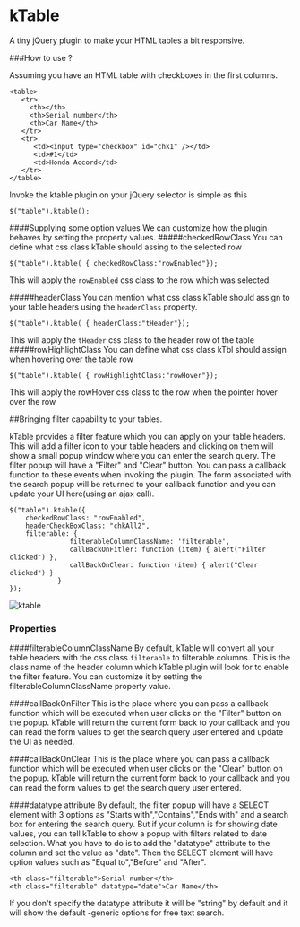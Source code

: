 kTable
====

A tiny jQuery plugin to make your HTML tables a bit responsive. 

###How to use ?

Assuming you have an HTML table with checkboxes in the  first columns.
    
    <table>
       <tr>
         <th></th>
         <th>Serial number</th>
         <th>Car Name</th>
       </tr>
       <tr>
          <td><input type="checkbox" id="chk1" /></td>
          <td>#1</td>
          <td>Honda Accord</td>
       </tr>          
    </table>

Invoke the ktable plugin on your jQuery selector is simple as this


    $("table").ktable();


####Supplying some option values
We can customize how the plugin behaves by setting the property values.
#####checkedRowClass
You can define what css class kTable should assing to the selected row

    $("table").ktable( { checkedRowClass:"rowEnabled"});


This will apply the `rowEnabled` css class to the row which was selected.

#####headerClass
You can mention what css class kTable should assign to your table headers using the `headerClass` property.

    $("table").ktable( { headerClass:"tHeader"});

This will apply the `tHeader` css class to the header row of the table
#####rowHighlightClass
You can define what css class kTbl should assign when hovering over the table row

    $("table").ktable( { rowHighlightClass:"rowHover"});


This will apply the rowHover css class to the row when the pointer hover over the row

##Bringing filter capability to your tables.

kTable provides a filter feature which you can apply on your table headers. This will add a filter icon to your table headers and clicking on them will show a small popup window where you can enter the search query. The filter popup will have a "Filter" and "Clear" button. You can pass a callback function to these events when invoking the plugin. The form associated with the search popup will be returned to your callback function and you can update your UI here(using an ajax call).



    $("table").ktable({
        checkedRowClass: "rowEnabled",
        headerCheckBoxClass: "chkAll2",
        filterable: {
                   filterableColumnClassName: 'filterable',
                   callBackOnFitler: function (item) { alert("Filter clicked") },
                   callBackOnClear: function (item) { alert("Clear clicked") }
                }
    });
    

![ ktable](http://www.techiesweb.net/wp-content/uploads/2013/08/kTable-Filter.png"kTable")

### Properties
####filterableColumnClassName
 By default, kTable will convert all your table headers with the css class `filterable` to filterable columns. This is the class name of the header column which kTable plugin will look for to enable the filter feature.  You can customize it by setting the filterableColumnClassName property value.

####callBackOnFilter 
 This is the place where you can pass a callback function which will be executed when user clicks on the "Filter" button on the popup. kTable will return the current form back to your callback and you can read the form values to get the search query user entered and update the UI as needed.

####callBackOnClear
  This is the place where you can pass a callback function which will be executed when user clicks on the "Clear" button on the popup. kTable will return the current form back to your callback and you can read the form values to get the search query user entered.

####datatype attribute
By default, the filter popup will have a SELECT element with 3 options as "Starts with","Contains","Ends with" and a search box for entering the search query. But if your column is for showing date values, you can tell kTable to show a popup with filters related to date selection. What you have to do is to add the "datatype" attribute to the column and set the value as "date". Then the SELECT element will have option values such as "Equal to","Before" and "After".

    <th class="filterable">Serial number</th>
    <th class="filterable" datatype="date">Car Name</th>

If you don't specify the datatype attribute it will be "string" by default and it will show the default -generic options for free text search.